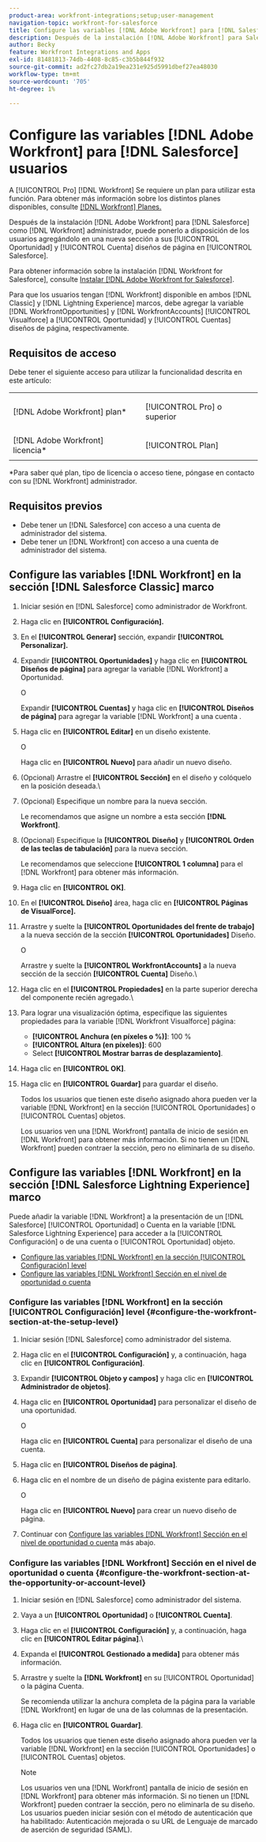```yaml
---
product-area: workfront-integrations;setup;user-management
navigation-topic: workfront-for-salesforce
title: Configure las variables [!DNL Adobe Workfront] para [!DNL Salesforce] usuarios
description: Después de la instalación [!DNL Adobe Workfront] para Salesforce as a [!DNL Workfront] administrador, puede ponerlo a disposición de los usuarios agregándolo en una nueva sección a sus diseños de página Oportunidad y Cuenta en Salesforce.
author: Becky
feature: Workfront Integrations and Apps
exl-id: 81481813-74db-4408-8c85-c3b5b844f932
source-git-commit: ad2fc27db2a19ea231e925d5991dbef27ea48030
workflow-type: tm+mt
source-wordcount: '705'
ht-degree: 1%

---
```


# Configure las variables [!DNL Adobe Workfront] para [!DNL Salesforce] usuarios

A [!UICONTROL Pro] [!DNL Workfront] Se requiere un plan para utilizar esta función. Para obtener más información sobre los distintos planes disponibles, consulte [[!DNL Workfront] Planes.](https://www.workfront.com/plans)

Después de la instalación [!DNL Adobe Workfront] para [!DNL Salesforce] como [!DNL Workfront] administrador, puede ponerlo a disposición de los usuarios agregándolo en una nueva sección a sus [!UICONTROL Oportunidad] y [!UICONTROL Cuenta]
diseños de página en [!UICONTROL Salesforce].

Para obtener información sobre la instalación [!DNL Workfront for Salesforce], consulte [Instalar [!DNL Adobe Workfront for Salesforce]](../../workfront-integrations-and-apps/using-workfront-with-salesforce/install-workfront-for-salesforce.md).

Para que los usuarios tengan [!DNL Workfront] disponible en ambos [!DNL Classic] y [!DNL Lightning Experience] marcos, debe agregar la variable [!DNL WorkfrontOpportunities] y [!DNL WorkfrontAccounts] [!UICONTROL Visualforce] a [!UICONTROL Oportunidad] y [!UICONTROL Cuentas] diseños de página, respectivamente.

## Requisitos de acceso

Debe tener el siguiente acceso para utilizar la funcionalidad descrita en este artículo:

<table style="table-layout:auto"> 
 <col> 
 <col> 
 <tbody> 
  <tr> 
   <td role="rowheader">[!DNL Adobe Workfront] plan*</td> 
   <td> <p>[!UICONTROL Pro] o superior</p> </td> 
  </tr> 
  <tr> 
   <td role="rowheader">[!DNL Adobe Workfront] licencia*</td> 
   <td> <p>[!UICONTROL Plan]</p> </td> 
  </tr> 
 </tbody> 
</table>

&#42;Para saber qué plan, tipo de licencia o acceso tiene, póngase en contacto con su [!DNL Workfront] administrador.

## Requisitos previos

* Debe tener un [!DNL Salesforce] con acceso a una cuenta de administrador del sistema.
* Debe tener un [!DNL Workfront] con acceso a una cuenta de administrador del sistema.

## Configure las variables [!DNL Workfront] en la sección [!DNL Salesforce Classic] marco

1. Iniciar sesión en [!DNL Salesforce] como administrador de Workfront.
1. Haga clic en **[!UICONTROL Configuración].**
1. En el **[!UICONTROL Generar]** sección, expandir **[!UICONTROL Personalizar].**

1. Expandir **[!UICONTROL Oportunidades]** y haga clic en **[!UICONTROL Diseños de página]** para agregar la variable [!DNL Workfront] a Oportunidad.

   O

   Expandir **[!UICONTROL Cuentas]** y haga clic en **[!UICONTROL Diseños de página]** para agregar la variable [!DNL Workfront] a una cuenta .

1. Haga clic en **[!UICONTROL Editar]** en un diseño existente.

   O

   Haga clic en **[!UICONTROL Nuevo]** para añadir un nuevo diseño.

1. (Opcional) Arrastre el **[!UICONTROL Sección]** en el diseño y colóquelo en la posición deseada.\

1. (Opcional) Especifique un nombre para la nueva sección.

   Le recomendamos que asigne un nombre a esta sección **[!DNL Workfront]**.

1. (Opcional) Especifique la **[!UICONTROL Diseño]** y **[!UICONTROL Orden de las teclas de tabulación]** para la nueva sección.

   Le recomendamos que seleccione **[!UICONTROL 1 columna]** para el [!DNL Workfront] para obtener más información.

1. Haga clic en **[!UICONTROL OK]**.
1. En el **[!UICONTROL Diseño]** área, haga clic en **[!UICONTROL Páginas de VisualForce].**

1. Arrastre y suelte la **[!UICONTROL Oportunidades del frente de trabajo]** a la nueva sección de la sección **[!UICONTROL Oportunidades]** Diseño.

   O

   Arrastre y suelte la **[!UICONTROL WorkfrontAccounts]** a la nueva sección de la sección  **[!UICONTROL Cuenta]** Diseño.\

1. Haga clic en el **[!UICONTROL Propiedades]** en la parte superior derecha del componente recién agregado.\

1. Para lograr una visualización óptima, especifique las siguientes propiedades para la variable [!DNL Workfront Visualforce] página:

   * **[!UICONTROL Anchura (en píxeles o %)]**: 100 %
   * **[!UICONTROL Altura (en píxeles)]**: 600
   * Select **[!UICONTROL Mostrar barras de desplazamiento]**.

1. Haga clic en **[!UICONTROL OK]**.
1. Haga clic en **[!UICONTROL Guardar]** para guardar el diseño.

   Todos los usuarios que tienen este diseño asignado ahora pueden ver la variable [!DNL Workfront] en la sección [!UICONTROL Oportunidades] o [!UICONTROL Cuentas] objetos.

   Los usuarios ven una [!DNL Workfront] pantalla de inicio de sesión en [!DNL Workfront] para obtener más información. Si no tienen un [!DNL Workfront] pueden contraer la sección, pero no eliminarla de su diseño.

## Configure las variables [!DNL Workfront] en la sección [!DNL Salesforce Lightning Experience] marco

Puede añadir la variable [!DNL Workfront] a la presentación de un [!DNL Salesforce] [!UICONTROL Oportunidad] o Cuenta en la variable [!DNL Salesforce Lightning Experience] para acceder a la [!UICONTROL Configuración] o de una cuenta o [!UICONTROL Oportunidad] objeto.

* [Configure las variables [!DNL Workfront] en la sección [!UICONTROL Configuración] level](#configure-the-workfront-section-at-the-setup-level-configure-the-workfront-section-at-the-setup-level)
* [Configure las variables [!DNL Workfront] Sección en el nivel de oportunidad o cuenta](#configure-the-workfront-section-at-the-opportunity-or-account-level-configure-the-workfront-section-at-the-opportunity-or-account-level)

### Configure las variables [!DNL Workfront] en la sección [!UICONTROL Configuración] level {#configure-the-workfront-section-at-the-setup-level}

1. Iniciar sesión [!DNL Salesforce] como administrador del sistema.
1. Haga clic en el **[!UICONTROL Configuración]** y, a continuación, haga clic en **[!UICONTROL Configuración]**.

1. Expandir **[!UICONTROL Objeto y campos]** y haga clic en **[!UICONTROL Administrador de objetos]**.

1. Haga clic en **[!UICONTROL Oportunidad]** para personalizar el diseño de una oportunidad.

   O

   Haga clic en **[!UICONTROL Cuenta]** para personalizar el diseño de una cuenta.

1. Haga clic en **[!UICONTROL Diseños de página]**.
1. Haga clic en el nombre de un diseño de página existente para editarlo.

   O

   Haga clic en **[!UICONTROL Nuevo]** para crear un nuevo diseño de página.

1. Continuar con [Configure las variables [!DNL Workfront] Sección en el nivel de oportunidad o cuenta](#configure-the-workfront-section-at-the-opportunity-or-account-level-configure-the-workfront-section-at-the-opportunity-or-account-level) más abajo.

### Configure las variables [!DNL Workfront] Sección en el nivel de oportunidad o cuenta {#configure-the-workfront-section-at-the-opportunity-or-account-level}

1. Iniciar sesión en [!DNL Salesforce] como administrador del sistema.
1. Vaya a un **[!UICONTROL Oportunidad]** o **[!UICONTROL Cuenta]**.

1. Haga clic en el **[!UICONTROL Configuración]** y, a continuación, haga clic en **[!UICONTROL Editar página]**.\

1. Expanda el **[!UICONTROL Gestionado a medida]** para obtener más información.
1. Arrastre y suelte la **[!DNL Workfront]** en su [!UICONTROL Oportunidad] o la página Cuenta.

   Se recomienda utilizar la anchura completa de la página para la variable [!DNL Workfront] en lugar de una de las columnas de la presentación.

1. Haga clic en **[!UICONTROL Guardar]**.

   Todos los usuarios que tienen este diseño asignado ahora pueden ver la variable [!DNL Workfront] en la sección [!UICONTROL Oportunidades] o [!UICONTROL Cuentas] objetos.

   >[!NOTE]
   >
   >Los usuarios ven una [!DNL Workfront] pantalla de inicio de sesión en [!DNL Workfront] para obtener más información. Si no tienen un [!DNL Workfront] pueden contraer la sección, pero no eliminarla de su diseño. Los usuarios pueden iniciar sesión con el método de autenticación que ha habilitado: Autenticación mejorada o su URL de Lenguaje de marcado de aserción de seguridad (SAML).


